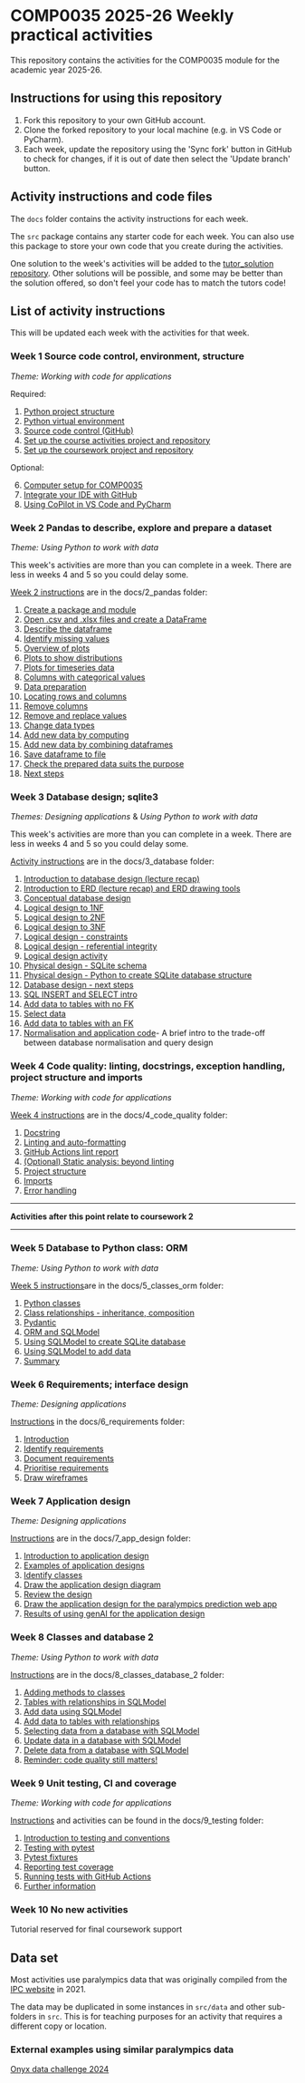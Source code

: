 # COMP0035 2025-26 Weekly practical activities 

This repository contains the activities for the COMP0035 module for the academic year 2025-26.

## Instructions for using this repository

1. Fork this repository to your own GitHub account.
2. Clone the forked repository to your local machine (e.g. in VS Code or PyCharm).
3. Each week, update the repository using the 'Sync fork' button in GitHub to check for changes, if it is out of date
   then select the 'Update branch' button.

## Activity instructions and code files

The `docs` folder contains the activity instructions for each week.

The `src` package contains any starter code for each week. You can also use this package to store your own code
that you create during the activities.

One solution to the week's activities will be added to the [tutor_solution repository](). Other solutions will be
possible, and some may be better than the solution offered, so don't feel
your code has to match the tutors code!

## List of activity instructions

This will be updated each week with the activities for that week.

### Week 1 Source code control, environment, structure

_*Theme: Working with code for applications*_

Required:

1. [Python project structure](docs/1_structure/1-01-structure.md)
2. [Python virtual environment](docs/1_structure/1-02-environments.md)
3. [Source code control (GitHub)](docs/1_structure/1-03-source-code-control.md)
4. [Set up the course activities project and repository](docs/1_structure/1-04-activities-repo.md)
5. [Set up the coursework project and repository](docs/1_structure/1-05-coursework-repo.md)

Optional:

6. [Computer setup for COMP0035](docs/1_structure/1-06-opt-computer_setup.md)
7. [Integrate your IDE with GitHub](docs/1_structure/1-07-opt-integrate-IDE-GitHub.md)
8. [Using CoPilot in VS Code and PyCharm](docs/1_structure/1-08-opt-copilot-ide.md)

### Week 2 Pandas to describe, explore and prepare a dataset

_*Theme: Using Python to work with data*_

This week's activities are more than you can complete in a week. There are less in weeks 4 and 5 so you could delay
some.

[Week 2 instructions](docs/2_pandas/2-0-instructions.md) are in the docs/2_pandas folder:

1. [Create a package and module](docs/2_pandas/2-01-python-structure)
2. [Open .csv and .xlsx files and create a DataFrame](docs/2_pandas/2-02-pandas-df)
3. [Describe the dataframe](docs/2_pandas/2-03-pandas-describe)
4. [Identify missing values](docs/2_pandas/2-04-missing-values-identify.md)
5. [Overview of plots](docs/2_pandas/2-05-plot-overview.md)
6. [Plots to show distributions](docs/2_pandas/2-06-plot-distribution.md)
7. [Plots for timeseries data](docs/2_pandas/2-07-plot-timeseries.md)
8. [Columns with categorical values](docs/2_pandas/2-08-categorical-data)
9. [Data preparation](docs/2_pandas/2-09-data-prep.md)
10. [Locating rows and columns](docs/2_pandas/2-10-locating-rows-cols.md)
11. [Remove columns](docs/2_pandas/2-11-removing-columns.md)
12. [Remove and replace values](docs/2_pandas/2-12-resolve-missing-incorrect-values.md)
13. [Change data types](docs/2_pandas/2-13-change-datatypes.md)
14. [Add new data by computing](docs/2_pandas/2-14-new-column.md)
15. [Add new data by combining dataframes](docs/2_pandas/2-15-joining-dataframes.md)
16. [Save dataframe to file](docs/2_pandas/2-16-save-df-to-file.md)
17. [Check the prepared data suits the purpose](docs/2_pandas/2-17-questions.md)
18. [Next steps](docs/2_pandas/2-18-next-steps.md)

### Week 3 Database design; sqlite3

_*Themes: Designing applications*_ & _*Using Python to work with data*_

This week's activities are more than you can complete in a week. There are less in weeks 4 and 5 so you could delay
some.

[Activity instructions](docs/3_database/3-0-instructions.md) are in the docs/3_database folder:

1. [Introduction to database design (lecture recap)](docs/3_database/3-01-database-design.md)
2. [Introduction to ERD (lecture recap) and ERD drawing tools](docs/3_database/3-02-erd-intro.md)
3. [Conceptual database design](docs/3_database/3-03-conceptual-design.md)
4. [Logical design to 1NF](docs/3_database/3-04-logical-design-1nf.md)
5. [Logical design to 2NF](docs/3_database/3-05-logical-design-2nf.md)
6. [Logical design to 3NF](docs/3_database/3-06-logical-design-3nf.md)
7. [Logical design - constraints](docs/3_database/3-07-logical-design-constraints-data.md)
8. [Logical design - referential integrity](docs/3_database/3-08-logical-design-constraints-fk.md)
9. [Logical design activity](docs/3_database/3-09-logical-design-activity.md)
10. [Physical design - SQLite schema](docs/3_database/3-10-physical-design-structure.md)
11. [Physical design - Python to create SQLite database structure](docs/3_database/3-11-physical-design-create-db.md)
12. [Database design - next steps](docs/3_database/3-16-next-steps.md)
13. [SQL INSERT and SELECT intro](docs/3_database/3-12-sql-add-data.md)
14. [Add data to tables with no FK](docs/3_database/3-13-insert-no-fk.md)
15. [Select data](docs/3_database/3-14-select-query.md)
16. [Add data to tables with an FK](docs/3_database/3-15-insert-with-fk.md)
17. [Normalisation and application code](docs/3_database/3-17-normalisation-tradeoff.md)- A brief intro to the trade-off
    between database normalisation and query design

### Week 4 Code quality: linting, docstrings, exception handling, project structure and imports

_*Theme: Working with code for applications*_

[Week 4 instructions](docs/4_code_quality/4-0-instructions.md) are in the docs/4_code_quality folder:

1. [Docstring](docs/4_code_quality/4-01-docstrings.md)
2. [Linting and auto-formatting](docs/4_code_quality/4-02-linting.md)
3. [GitHub Actions lint report](docs/4_code_quality/4-03-github-actions.md)
4. [(Optional) Static analysis: beyond linting](docs/4_code_quality/4-04-static-analysis.md)
5. [Project structure](docs/4_code_quality/4-05-project-structure.md)
6. [Imports](docs/4_code_quality/4-06-imports.md)
7. [Error handling](docs/4_code_quality/4-07-error-handling.md)

<hr>

**Activities after this point relate to coursework 2**

<hr>

### Week 5 Database to Python class: ORM

_*Theme: Using Python to work with data*_

[Week 5 instructions](docs/5_classes_orm/5-0-instructions.md)are in the docs/5_classes_orm folder:

1. [Python classes](docs/5_classes_orm/5-01-class.md)
2. [Class relationships - inheritance, composition](docs/5_classes_orm/5-02-inheritance-composition.md)
3. [Pydantic](docs/5_classes_orm/5-03-pydantic.md)
4. [ORM and SQLModel](docs/5_classes_orm/5-04-orm-sqlmodel.md)
5. [Using SQLModel to create SQLite database](docs/5_classes_orm/5-05-sqlmodel-create-db.md)
6. [Using SQLModel to add data](docs/5_classes_orm/5-06-sqlmodel-add-data.md)
7. [Summary](docs/5_classes_orm/5-07-summary.md)

### Week 6 Requirements; interface design

_*Theme: Designing applications*_

[Instructions](docs/6_requirements/6-0-instructions.md) in the docs/6_requirements folder:

1. [Introduction](6-01-introduction.md)
2. [Identify requirements](6-02-identify-requirements.md)
3. [Document requirements](6-03-document-requirements.md)
4. [Prioritise requirements](6-04-prioritise-requirements.md)
5. [Draw wireframes](6-05-wireframes.md)

### Week 7 Application design

_*Theme: Designing applications*_

[Instructions](docs/7_app_design/7-0-instructions.md) are in the docs/7_app_design folder:

1. [Introduction to application design](docs/7_app_design/7-01-introduction.md)
2. [Examples of application designs](docs/7_app_design/7-02-diagram-examples.md)
3. [Identify classes](docs/7_app_design/7-03-identify-classes.md)
4. [Draw the application design diagram](docs/7_app_design/7-04-draw-design.md)
5. [Review the design](docs/7_app_design/7-05-review-design.md)
6. [Draw the application design for the paralympics prediction web app](docs/7_app_design/7-06-design-medals.md)
7. [Results of using genAI for the application design](docs/7_app_design/7-07-genAI.md)

### Week 8 Classes and database 2

_*Theme: Using Python to work with data*_

[Instructions](docs/8_classes_database_2/8-0-instructions.md) are in the docs/8_classes_database_2 folder:

1. [Adding methods to classes](docs/8_classes_database_2/8-01-methods.md)
2. [Tables with relationships in SQLModel](docs/8_classes_database_2/8-02-relationships.md)
3. [Add data using SQLModel](docs/8_classes_database_2/8-03-insert.md)
4. [Add data to tables with relationships](docs/8_classes_database_2/8-04-insert-multiple.md)
5. [Selecting data from a database with SQLModel](docs/8_classes_database_2/8-05-select.md)
6. [Update data in a database with SQLModel](docs/8_classes_database_2/8-07-update.md)
7. [Delete data from a database with SQLModel](docs/8_classes_database_2/8-06-delete.md)
8. [Reminder: code quality still matters!](docs/8_classes_database_2/8-08-quality.md)

### Week 9 Unit testing, CI and coverage

_*Theme: Working with code for applications*_

[Instructions](docs/9_testing/9-0-instructions.md) and activities can be found in the docs/9_testing folder:

1. [Introduction to testing and conventions](docs/9_testing/9-01-introduction.md)
2. [Testing with pytest](docs/9_testing/9-02-pytest-tests.md)
3. [Pytest fixtures](docs/9_testing/9-03-fixtures.md)
4. [Reporting test coverage](docs/9_testing/9-04-coverage.md)
5. [Running tests with GitHub Actions](docs/9_testing/9-05-ci-github.md)
6. [Further information](docs/9_testing/9-06-further.md)

### Week 10 No new activities

Tutorial reserved for final coursework support

## Data set

Most activities use paralympics data that was originally compiled from
the [IPC website](https://www.paralympic.org/paralympic-games) in 2021.

The data may be duplicated in some instances in `src/data` and other sub-folders in `src`. This is for teaching purposes
for an activity that requires a different copy or location.

### External examples using similar paralympics data

[Onyx data challenge 2024](https://zoomcharts.com/en/microsoft-power-bi-custom-visuals/challenges/onyx-data-september-2024?utm_source=youtube&utm_medium=social&utm_campaign=onyx_september24_workshop&utm_content=ZcHeader)
